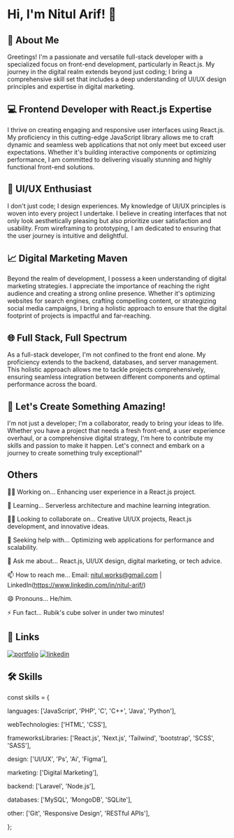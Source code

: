 
# Hi, I'm Nitul Arif! 👋


## 🚀 About Me
Greetings! I'm a passionate and versatile full-stack developer with a specialized focus on front-end development, particularly in React.js. My journey in the digital realm extends beyond just coding; I bring a comprehensive skill set that includes a deep understanding of UI/UX design principles and expertise in digital marketing.

## 💻 Frontend Developer with React.js Expertise
I thrive on creating engaging and responsive user interfaces using React.js. My proficiency in this cutting-edge JavaScript library allows me to craft dynamic and seamless web applications that not only meet but exceed user expectations. Whether it's building interactive components or optimizing performance, I am committed to delivering visually stunning and highly functional front-end solutions.

## 🎨 UI/UX Enthusiast
I don't just code; I design experiences. My knowledge of UI/UX principles is woven into every project I undertake. I believe in creating interfaces that not only look aesthetically pleasing but also prioritize user satisfaction and usability. From wireframing to prototyping, I am dedicated to ensuring that the user journey is intuitive and delightful.

## 📈 Digital Marketing Maven
Beyond the realm of development, I possess a keen understanding of digital marketing strategies. I appreciate the importance of reaching the right audience and creating a strong online presence. Whether it's optimizing websites for search engines, crafting compelling content, or strategizing social media campaigns, I bring a holistic approach to ensure that the digital footprint of projects is impactful and far-reaching.

## 🌐 Full Stack, Full Spectrum
As a full-stack developer, I'm not confined to the front end alone. My proficiency extends to the backend, databases, and server management. This holistic approach allows me to tackle projects comprehensively, ensuring seamless integration between different components and optimal performance across the board.

## 🤝 Let's Create Something Amazing!
I'm not just a developer; I'm a collaborator, ready to bring your ideas to life. Whether you have a project that needs a fresh front-end, a user experience overhaul, or a comprehensive digital strategy, I'm here to contribute my skills and passion to make it happen. Let's connect and embark on a journey to create something truly exceptional!"



## Others
👩‍💻 Working on...
Enhancing user experience in a React.js project.

🧠 Learning...
Serverless architecture and machine learning integration.

👯‍♀️ Looking to collaborate on...
Creative UI/UX projects, React.js development, and innovative ideas.

🤔 Seeking help with...
Optimizing web applications for performance and scalability.

💬 Ask me about...
React.js, UI/UX design, digital marketing, or tech advice.

📫 How to reach me...
Email: nitul.works@gmail.com | LinkedIn(https://www.linkedin.com/in/nitul-arif/)

😄 Pronouns...
He/him.

⚡️ Fun fact...
Rubik's cube solver in under two minutes!




## 🔗 Links
[![portfolio](https://img.shields.io/badge/my_portfolio-000?style=for-the-badge&logo=ko-fi&logoColor=white)](https://github.com/Nitulh)
[![linkedin](https://img.shields.io/badge/linkedin-0A66C2?style=for-the-badge&logo=linkedin&logoColor=white)](https://www.linkedin.com/in/nitul-arif/)




## 🛠 Skills
const skills = {

  languages: ['JavaScript', 'PHP', 'C', 'C++', 'Java', 'Python'],

  webTechnologies: ['HTML', 'CSS'],

  frameworksLibraries: ['React.js', 'Next.js', 'Tailwind', 'bootstrap', 'SCSS', 'SASS'],

  design: ['UI/UX', 'Ps', 'Ai', 'Figma'],

  marketing: ['Digital Marketing'],

  backend: ['Laravel', 'Node.js'],

  databases: ['MySQL', 'MongoDB', 'SQLite'],

  other: ['Git', 'Responsive Design', 'RESTful APIs'],

};


